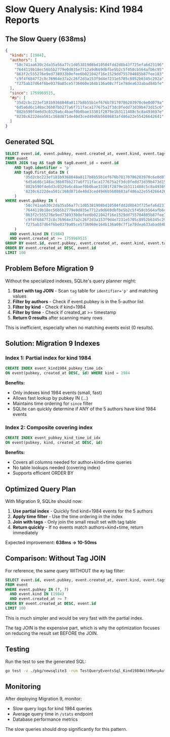 # Slow Query Analysis: Kind 1984 Reports

## The Slow Query (638ms)

```json
{
  "kinds": [1984],
  "authors": [
    "58c741aa630c2da35a56a77c1d05381908bd10504fdd2d8b43f725efa6d23196",
    "7644119b18ec56b5b2779e0d035e7712a9d669dbfbe5b2c5f458cb564afb6c95",
    "863f2c555276e9ed738933b0efee6b021042f16e1529dd755704885b87fee183",
    "c9f4f6847f2c8c76964e37a2c26f2d3a153f9d4e7231e5705c8952b6345c292a",
    "f275ab37d64f6be0379a85ce5736060e164b136a08c7f1e78dea633abad84bfe"
  ],
  "since": 1759969515,
  "#p": [
    "35d2cbc223ef181b9368048a8117b8b55b1ef676b78170786203970c6e0d079a",
    "6d5a6d6c148ac36b07bb277a6f711faca177675a2f3dc0fedd73d39b473d15c6",
    "802b590f4e6d3c0329a6c4baef0b0bae33301f2879e1b3111488c5c8a493697e",
    "8230c6222dea501c168d871de40d3ced4946b5608683af486a22e55426642641"
  ]
}
```

## Generated SQL

```sql
SELECT event.id, event.pubkey, event.created_at, event.kind, event.tags, event.content, event.sig
FROM event 
INNER JOIN tag AS tag0 ON tag0.event_id = event.id 
    AND tag0.identifier = 'p' 
    AND tag0.first_data IN (
        '35d2cbc223ef181b9368048a8117b8b55b1ef676b78170786203970c6e0d079a',
        '6d5a6d6c148ac36b07bb277a6f711faca177675a2f3dc0fedd73d39b473d15c6',
        '802b590f4e6d3c0329a6c4baef0b0bae33301f2879e1b3111488c5c8a493697e',
        '8230c6222dea501c168d871de40d3ced4946b5608683af486a22e55426642641'
    )
WHERE event.pubkey IN (
        '58c741aa630c2da35a56a77c1d05381908bd10504fdd2d8b43f725efa6d23196',
        '7644119b18ec56b5b2779e0d035e7712a9d669dbfbe5b2c5f458cb564afb6c95',
        '863f2c555276e9ed738933b0efee6b021042f16e1529dd755704885b87fee183',
        'c9f4f6847f2c8c76964e37a2c26f2d3a153f9d4e7231e5705c8952b6345c292a',
        'f275ab37d64f6be0379a85ce5736060e164b136a08c7f1e78dea633abad84bfe'
    )
  AND event.kind IN (1984) 
  AND event.created_at >= 1759969515
GROUP BY event.id, event.pubkey, event.created_at, event.kind, event.tags, event.content, event.sig
ORDER BY event.created_at DESC, event.id 
LIMIT 100
```

## Problem Before Migration 9

Without the specialized indexes, SQLite's query planner might:

1. **Start with tag JOIN** - Scan `tag` table for `identifier='p'` and matching values
2. **Filter by authors** - Check if event.pubkey is in the 5-author list
3. **Filter by kind** - Check if kind=1984
4. **Filter by time** - Check if created_at >= timestamp
5. **Return 0 results** after scanning many rows

This is inefficient, especially when no matching events exist (0 results).

## Solution: Migration 9 Indexes

### Index 1: Partial index for kind 1984
```sql
CREATE INDEX event_kind1984_pubkey_time_idx 
ON event(pubkey, created_at DESC, id) WHERE kind = 1984
```

**Benefits:**
- Only indexes kind 1984 events (small, fast)
- Allows fast lookup by pubkey IN (...)
- Maintains time ordering for `since` filter
- SQLite can quickly determine if ANY of the 5 authors have kind 1984 events

### Index 2: Composite covering index
```sql
CREATE INDEX event_pubkey_kind_time_id_idx 
ON event(pubkey, kind, created_at DESC, id)
```

**Benefits:**
- Covers all columns needed for author+kind+time queries
- No table lookups needed (covering index)
- Supports efficient ORDER BY

## Optimized Query Plan

With Migration 9, SQLite should now:

1. **Use partial index** - Quickly find kind=1984 events for the 5 authors
2. **Apply time filter** - Use the time ordering in the index
3. **Join with tags** - Only join the small result set with tag table
4. **Return quickly** - If no events match authors+kind+time, return immediately

Expected improvement: **638ms → 10-50ms**

## Comparison: Without Tag JOIN

For reference, the same query WITHOUT the `#p` tag filter:

```sql
SELECT event.id, event.pubkey, event.created_at, event.kind, event.tags, event.content, event.sig
FROM event 
WHERE event.pubkey IN (?, ?) 
  AND event.kind IN (1984) 
  AND event.created_at >= ?
ORDER BY event.created_at DESC, event.id 
LIMIT 100
```

This is much simpler and would be very fast with the partial index.

The tag JOIN is the expensive part, which is why the optimization focuses on reducing the result set BEFORE the JOIN.

## Testing

Run the test to see the generated SQL:

```bash
go test -v ./pkg/newsqlite3 -run TestQueryEventsSql_Kind1984WithManyAuthorsAndTags
```

## Monitoring

After deploying Migration 9, monitor:
- Slow query logs for kind 1984 queries
- Average query time in `/stats` endpoint
- Database performance metrics

The slow queries should drop significantly for this pattern.

